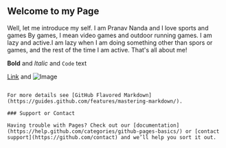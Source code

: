 ## Welcome to my Page

Well, let me introduce my self. I am Pranav Nanda and I love sports and games
By games, I mean video games and outdoor running games. I am lazy and active.I am lazy when I am doing something other than spors or games, and the rest of the time I am active. 
That's all about me!

**Bold** and _Italic_ and `Code` text

[Link](url) and ![Image](src)
```

For more details see [GitHub Flavored Markdown](https://guides.github.com/features/mastering-markdown/).

### Support or Contact

Having trouble with Pages? Check out our [documentation](https://help.github.com/categories/github-pages-basics/) or [contact support](https://github.com/contact) and we’ll help you sort it out.

